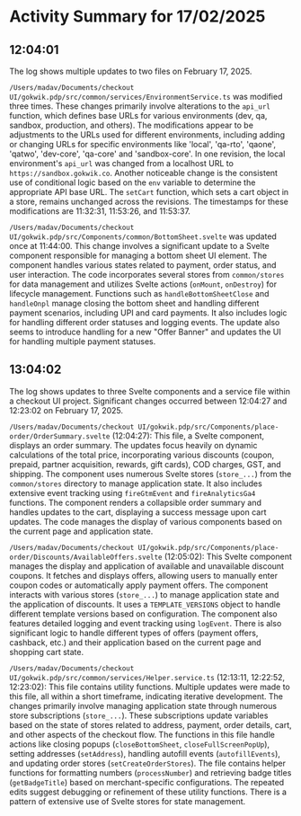 # Activity Summary for 17/02/2025

## 12:04:01
The log shows multiple updates to two files on February 17, 2025.

`/Users/madav/Documents/checkout UI/gokwik.pdp/src/common/services/EnvironmentService.ts` was modified three times.  These changes primarily involve alterations to the `api_url` function, which defines base URLs for various environments (dev, qa, sandbox, production, and others).  The modifications appear to be adjustments to the URLs used for different environments, including adding or changing URLs for specific environments like 'local', 'qa-rto', 'qaone', 'qatwo', 'dev-core', 'qa-core' and 'sandbox-core'.  In one revision, the local environment's  `api_url` was changed from a localhost URL to `https://sandbox.gokwik.co`.  Another noticeable change is the consistent use of conditional logic based on the `env` variable to determine the appropriate API base URL. The `setCart` function, which sets a cart object in a store, remains unchanged across the revisions. The timestamps for these modifications are 11:32:31, 11:53:26, and 11:53:37.


`/Users/madav/Documents/checkout UI/gokwik.pdp/src/Components/common/BottomSheet.svelte` was updated once at 11:44:00.  This change involves a significant update to a Svelte component responsible for managing a bottom sheet UI element. The component handles various states related to payment, order status, and user interaction. The code incorporates several stores from `common/stores` for data management and utilizes Svelte actions (`onMount`, `onDestroy`) for lifecycle management. Functions such as `handleBottomSheetClose` and `handleOnpl` manage closing the bottom sheet and handling different payment scenarios, including UPI and card payments.  It also includes logic for handling different order statuses and logging events.  The update also seems to introduce handling for a new "Offer Banner" and updates the UI for handling multiple payment statuses.


## 13:04:02
The log shows updates to three Svelte components and a service file within a checkout UI project.  Significant changes occurred between 12:04:27 and 12:23:02 on February 17, 2025.

`/Users/madav/Documents/checkout UI/gokwik.pdp/src/Components/place-order/OrderSummary.svelte` (12:04:27): This file, a Svelte component,  displays an order summary.  The updates focus heavily on dynamic calculations of the total price, incorporating various discounts (coupon, prepaid, partner acquisition, rewards, gift cards), COD charges, GST, and shipping.  The component uses numerous Svelte stores (`store_...`) from the `common/stores` directory to manage application state.  It also includes extensive event tracking using `fireGtmEvent` and `fireAnalyticsGa4` functions.  The component renders a collapsible order summary and handles updates to the cart, displaying a success message upon cart updates.  The code manages the display of various components based on the current page and application state.


`/Users/madav/Documents/checkout UI/gokwik.pdp/src/Components/place-order/Discounts/AvailableOffers.svelte` (12:05:02): This Svelte component manages the display and application of available and unavailable discount coupons. It fetches and displays offers, allowing users to manually enter coupon codes or automatically apply payment offers. The component interacts with various stores (`store_...`) to manage application state and the application of discounts.  It uses a `TEMPLATE_VERSIONS` object to handle different template versions based on configuration.  The component also features detailed logging and event tracking using `logEvent`. There is also significant logic to handle different types of offers (payment offers, cashback, etc.) and their application based on the current page and shopping cart state.


`/Users/madav/Documents/checkout UI/gokwik.pdp/src/common/services/Helper.service.ts` (12:13:11, 12:22:52, 12:23:02): This file contains utility functions.  Multiple updates were made to this file, all within a short timeframe, indicating iterative development. The changes primarily involve managing application state through numerous store subscriptions (`store_...`). These subscriptions update variables based on the state of stores related to address, payment, order details, cart, and other aspects of the checkout flow. The functions in this file handle actions like closing popups (`closeBottomSheet`, `closeFullScreenPopUp`), setting addresses (`setAddress`),  handling autofill events (`autofillEvents`), and updating order stores (`setCreateOrderStores`).  The file contains helper functions for formatting numbers (`processNumber`) and retrieving badge titles (`getBadgeTitle`) based on merchant-specific configurations.  The repeated edits suggest debugging or refinement of these utility functions.  There is a pattern of extensive use of Svelte stores for state management.
